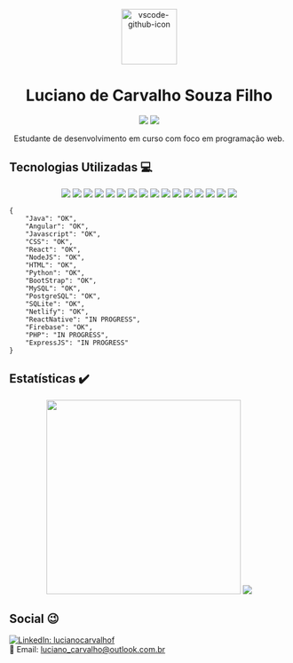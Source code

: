 <p align="center">
  <img src="https://vscode.github.com/assets/img/github-vscode-icon.svg" alt="vscode-github-icon" style="margin: auto" width="100px"></img>
  <h1 align="center">Luciano de Carvalho Souza Filho</h1>
  <p align="center">
    <img src="https://img.shields.io/github/followers/LucianoCarvalhoF?style=social">
    <img src="https://img.shields.io/github/stars/LucianoCarvalhoF?style=social">
  </p>
  <p align="center">Estudante de desenvolvimento em curso com foco em programação web.</p> 
</p>

## Tecnologias Utilizadas :computer:

<p align="center">
  <img src="https://img.shields.io/badge/Java-ED8B00?style=for-the-badge&logo=java&logoColor=white"></img>
  <img src="https://img.shields.io/badge/Angular-D6002F?style=for-the-badge&logo=angular&logoColor=white"></img>
  <img src="https://img.shields.io/badge/JavaScript-F7DF1E?style=for-the-badge&logo=javascript&logoColor=black"></img>
  <img src="https://img.shields.io/badge/React-20232A?style=for-the-badge&logo=react&logoColor=61DAFB"></img>
  <img src="https://img.shields.io/badge/HTML5-E34F26?style=for-the-badge&logo=html5&logoColor=white"></img>
  <img src="https://img.shields.io/badge/CSS3-1572B6?style=for-the-badge&logo=css3&logoColor=white"><img>
  <img src="https://img.shields.io/badge/Bootstrap-563D7C?style=for-the-badge&logo=bootstrap&logoColor=white"></img>
  <img src="https://img.shields.io/badge/Node.js-43853D?style=for-the-badge&logo=node.js&logoColor=white">
  <img src="https://img.shields.io/badge/React_Native-20232A?style=for-the-badge&logo=react&logoColor=61DAFB"></img>
  <img src="https://img.shields.io/badge/PostgreSQL-316192?style=for-the-badge&logo=postgresql&logoColor=white"></img>
  <img src="https://img.shields.io/badge/MySQL-00000F?style=for-the-badge&logo=mysql&logoColor=white"></img>
  <img src="https://img.shields.io/badge/Python-14354C?style=for-the-badge&logo=python&logoColor=white"></img>
  <img src="https://img.shields.io/badge/Netlify-00C7B7?style=for-the-badge&logo=netlify&logoColor=white"></img>
  <img src="https://img.shields.io/badge/firebase-ffca28?style=for-the-badge&logo=firebase&logoColor=white"></img>
  <img src="https://img.shields.io/badge/SQLite-07405E?style=for-the-badge&logo=sqlite&logoColor=white"></img>
  <img src="https://img.shields.io/badge/PHP-777BB4?style=for-the-badge&logo=php&logoColor=white"><img>
</p>

```
{
    "Java": "OK",
    "Angular": "OK",
    "Javascript": "OK",
    "CSS": "OK",
    "React": "OK",
    "NodeJS": "OK",
    "HTML": "OK",
    "Python": "OK",
    "BootStrap": "OK",
    "MySQL": "OK",
    "PostgreSQL": "OK",
    "SQLite": "OK",
    "Netlify": "OK",
    "ReactNative": "IN PROGRESS",
    "Firebase": "OK",
    "PHP": "IN PROGRESS",
    "ExpressJS": "IN PROGRESS"
}
```

## Estatísticas :heavy_check_mark:
<p align="center">
  <img width="350px" src="https://github-readme-stats.vercel.app/api?username=LucianoCarvalhoF&count_private=true&show_icons=true&theme=dark"><img>
  <img src="https://github-readme-stats.vercel.app/api/top-langs/?username=LucianoCarvalhoF&layout=compact&count_private=true&theme=dark"></img>
</p>

## Social :wink:

[![LinkedIn: lucianocarvalhof](https://img.shields.io/badge/LinkedIn-0077B5?style=for-the-badge&logo=linkedin&logoColor=white)](https://www.linkedin.com/in/lucianocarvalhof)
<br>
:email: Email: [luciano_carvalho@outlook.com.br](mailto:luciano_carvalho@outlook.com.br)
